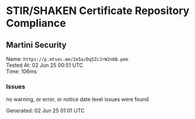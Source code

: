 # STIR/SHAKEN Certificate Repository Compliance

## Martini Security

Name: `https://p.mtsec.me/2e5a/Dq5ZcJrW2n6B.pem`\
Tested At: 02 Jun 25 00:51 UTC\
Time: 106ms

### Issues

no warning, or error, or notice date level issues were found

Generated: 02 Jun 25 01:01 UTC